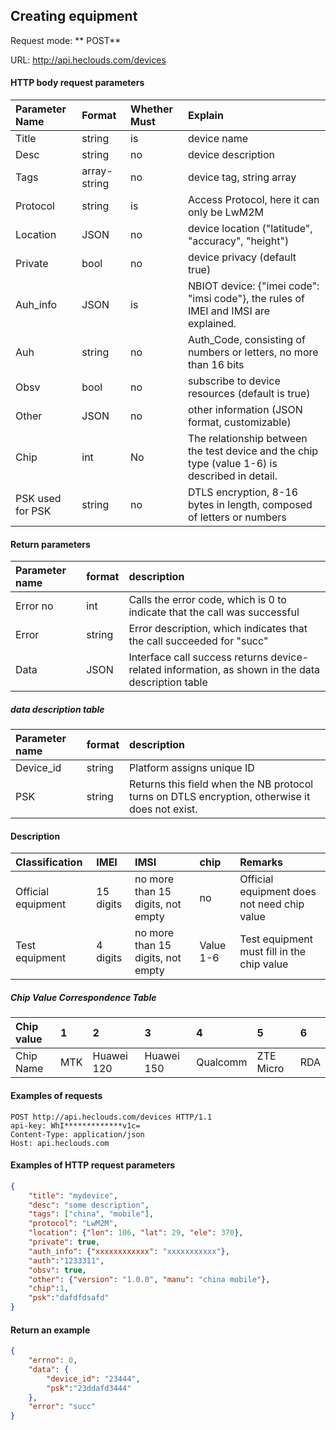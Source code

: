 Creating equipment
---

Request mode: ** POST**

URL: http://api.heclouds.com/devices

#### HTTP body request parameters
Parameter Name | Format | Whether Must | Explain
:- | :- | :- | :- 
Title | string | is | device name
Desc | string | no | device description
Tags | array-string | no | device tag, string array
Protocol | string | is | Access Protocol, here it can only be LwM2M
Location | JSON | no | device location ("latitude", "accuracy", "height")
Private | bool | no | device privacy (default true)
Auh_info | JSON | is | NBIOT device: {"imei code": "imsi code"}, the rules of IMEI and IMSI are explained.
Auh | string | no | Auth_Code, consisting of numbers or letters, no more than 16 bits
Obsv | bool | no | subscribe to device resources (default is true)
Other | JSON | no | other information (JSON format, customizable)
Chip | int | No | The relationship between the test device and the chip type (value 1-6) is described in detail.
PSK used for PSK | string | no | DTLS encryption, 8-16 bytes in length, composed of letters or numbers

#### Return parameters

Parameter name | format | description
:- | :- | :- 
Error no | int | Calls the error code, which is 0 to indicate that the call was successful
Error | string | Error description, which indicates that the call succeeded for "succ"
Data | JSON | Interface call success returns device-related information, as shown in the data description table

##### data description table

Parameter name | format | description
:- | :- | :- 
Device_id | string | Platform assigns unique ID
PSK | string | Returns this field when the NB protocol turns on DTLS encryption, otherwise it does not exist.

#### Description

Classification | IMEI | IMSI | chip | Remarks
:- | :- | :- | :- | :- 
Official equipment | 15 digits | no more than 15 digits, not empty | no | Official equipment does not need chip value
Test equipment | 4 digits | no more than 15 digits, not empty | Value 1-6 | Test equipment must fill in the chip value

##### Chip Value Correspondence Table

Chip value | 1 | 2 | 3 | 4 | 5 | 6
:- | :- | :- | :- | :- | :- | :-
Chip Name | MTK | Huawei 120 | Huawei 150 | Qualcomm | ZTE Micro | RDA

#### Examples of requests

```text
POST http://api.heclouds.com/devices HTTP/1.1
api-key: WhI*************v1c=
Content-Type: application/json
Host: api.heclouds.com

```

#### Examples of HTTP request parameters

```json
{
    "title": "mydevice",
    "desc": "some description",
    "tags": ["china", "mobile"],
    "protocol": "LwM2M",
    "location": {"lon": 106, "lat": 29, "ele": 370},
    "private": true,
    "auth_info": {"xxxxxxxxxxxx": "xxxxxxxxxxx"},
    "auth":"1233311",
    "obsv": true,
    "other": {"version": "1.0.0", "manu": "china mobile"},
    "chip":1,
    "psk":"dafdfdsafd" 
}
```

#### Return an example

```json
{
    "errno": 0,
    "data": {
        "device_id": "23444",
        "psk":"23ddafd3444"
    },
    "error": "succ"
}
```